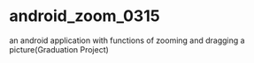 # android_zoom_0315
an android application with functions of zooming and dragging a picture(Graduation Project)

